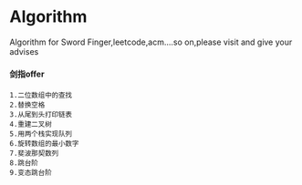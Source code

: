 # Algorithm
Algorithm for Sword Finger,leetcode,acm....so on,please visit and give your advises
#### 剑指offer
    1.二位数组中的查找
    2.替换空格
    3.从尾到头打印链表
    4.重建二叉树
    5.用两个栈实现队列
    6.旋转数组的最小数字
    7.斐波那契数列
    8.跳台阶
    9.变态跳台阶
